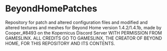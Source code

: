 # BeyondHomePatches
Repository for patch and altered configuration files and modified and altered textures and meshes for Beyond Home version 1.4.2/1.4.1b, made by Cooper_#8493 on the Kopernicus Discord Server WITH PERMISSION FROM GAMESLINX. ALL CREDITS GO TO GAMESLINX, THE CREATOR OF BEYOND HOME, FOR THIS REPOSITORY AND ITS CONTENTS.
